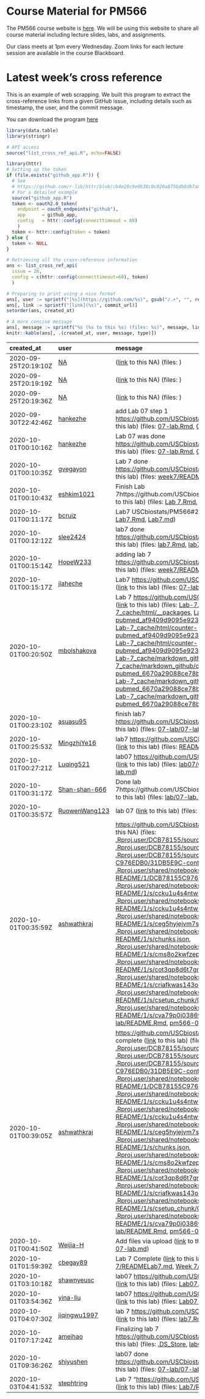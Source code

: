 
# Course Material for PM566

The PM566 course website is
[here](https://elastic-khorana-70231e.netlify.app/). We will be using
this website to share all course material including lecture slides,
labs, and assignments.

Our class meets at 1pm every Wednesday. Zoom links for each lecture
session are available in the course Blackboard.

# Latest week’s cross reference

This is an example of web scrapping. We built this program to extract
the cross-reference links from a given GitHub issue, including details
such as timestamp, the user, and the commit message.

You can download the program [here](list_cross_ref.R)

``` r
library(data.table)
library(stringr)

# API access
source("list_cross_ref_api.R", echo=FALSE)
```

``` r
library(httr)
# Setting up the token
if (file.exists("github_app.R")) {
  # See
  # https://github.com/r-lib/httr/blob/cb4e20c9e0b38c0c020a8756db8db7a882288eaf/demo/oauth2-github.r
  # For a detailed example
  source("github_app.R")
  token <- oauth2.0_token(
    endpoint = oauth_endpoints("github"),
    app      = github_app,
    config   = httr::config(connecttimeout = 60)
    )
  token <- httr::config(token = token)
} else {
  token <- NULL
}

# Retrieving all the cross-reference information
ans <- list_cross_ref_api(
  issue = 26,
  config = c(httr::config(connecttimeout=60), token)
  )
```

``` r
# Preparing to print using a nice format
ans[, user := sprintf("[%s](https://github.com/%s)", gsub("/.+", "", repo), repo)]
ans[, link := sprintf("[link](%s)", commit_url)]
setorder(ans, created_at)

# A more concise message
ans[, message := sprintf("%s (%s to this %s) (files: %s)", message, link, type, files)]
knitr::kable(ans[, .(created_at, user, message, type)])
```

| created\_at          | user                                                         | message                                                                                                                                                                                                                                                                                                                                                                                                                                                                                                                                                                                                                                                                                                                                                                                                                                                                                                                                                                                                                                                                                                                                                                                                                                                                                                                                                                                                                                                                                                                                                                                                                                                                                                                                                                                                                                                                                                                                                                                                                                                                                                                                                                                                                                                                                                                                                                                                                                                                                                                                                                                                                                                                                                                                                                                                                                                                                                                                                                                                                                                                                                                                                                                                                                                                                                                                                                                                                                                                                                                                                        | type |
| :------------------- | :----------------------------------------------------------- | :------------------------------------------------------------------------------------------------------------------------------------------------------------------------------------------------------------------------------------------------------------------------------------------------------------------------------------------------------------------------------------------------------------------------------------------------------------------------------------------------------------------------------------------------------------------------------------------------------------------------------------------------------------------------------------------------------------------------------------------------------------------------------------------------------------------------------------------------------------------------------------------------------------------------------------------------------------------------------------------------------------------------------------------------------------------------------------------------------------------------------------------------------------------------------------------------------------------------------------------------------------------------------------------------------------------------------------------------------------------------------------------------------------------------------------------------------------------------------------------------------------------------------------------------------------------------------------------------------------------------------------------------------------------------------------------------------------------------------------------------------------------------------------------------------------------------------------------------------------------------------------------------------------------------------------------------------------------------------------------------------------------------------------------------------------------------------------------------------------------------------------------------------------------------------------------------------------------------------------------------------------------------------------------------------------------------------------------------------------------------------------------------------------------------------------------------------------------------------------------------------------------------------------------------------------------------------------------------------------------------------------------------------------------------------------------------------------------------------------------------------------------------------------------------------------------------------------------------------------------------------------------------------------------------------------------------------------------------------------------------------------------------------------------------------------------------------------------------------------------------------------------------------------------------------------------------------------------------------------------------------------------------------------------------------------------------------------------------------------------------------------------------------------------------------------------------------------------------------------------------------------------------------------------------------------- | :--- |
| 2020-09-25T20:19:10Z | [NA](https://github.com/NA)                                  | ([link](NA) to this NA) (files: )                                                                                                                                                                                                                                                                                                                                                                                                                                                                                                                                                                                                                                                                                                                                                                                                                                                                                                                                                                                                                                                                                                                                                                                                                                                                                                                                                                                                                                                                                                                                                                                                                                                                                                                                                                                                                                                                                                                                                                                                                                                                                                                                                                                                                                                                                                                                                                                                                                                                                                                                                                                                                                                                                                                                                                                                                                                                                                                                                                                                                                                                                                                                                                                                                                                                                                                                                                                                                                                                                                                              | NA   |
| 2020-09-25T20:19:19Z | [NA](https://github.com/NA)                                  | ([link](NA) to this NA) (files: )                                                                                                                                                                                                                                                                                                                                                                                                                                                                                                                                                                                                                                                                                                                                                                                                                                                                                                                                                                                                                                                                                                                                                                                                                                                                                                                                                                                                                                                                                                                                                                                                                                                                                                                                                                                                                                                                                                                                                                                                                                                                                                                                                                                                                                                                                                                                                                                                                                                                                                                                                                                                                                                                                                                                                                                                                                                                                                                                                                                                                                                                                                                                                                                                                                                                                                                                                                                                                                                                                                                              | NA   |
| 2020-09-25T20:19:36Z | [NA](https://github.com/NA)                                  | ([link](NA) to this NA) (files: )                                                                                                                                                                                                                                                                                                                                                                                                                                                                                                                                                                                                                                                                                                                                                                                                                                                                                                                                                                                                                                                                                                                                                                                                                                                                                                                                                                                                                                                                                                                                                                                                                                                                                                                                                                                                                                                                                                                                                                                                                                                                                                                                                                                                                                                                                                                                                                                                                                                                                                                                                                                                                                                                                                                                                                                                                                                                                                                                                                                                                                                                                                                                                                                                                                                                                                                                                                                                                                                                                                                              | NA   |
| 2020-09-30T22:42:46Z | [hankezhe](https://github.com/hankezhe/PM566-LAB-ASSIGNMENT) | add Lab 07 step 1 <https://github.com/USCbiostats/PM566/issues/26> ([link](https://github.com/hankezhe/PM566-LAB-ASSIGNMENT/commit/bbf6f9f01c2b26f78e6622fca6be03e7c4855cc1) to this lab) (files: [07-lab.Rmd](https://github.com/hankezhe/PM566-LAB-ASSIGNMENT/blob/bbf6f9f01c2b26f78e6622fca6be03e7c4855cc1/07-lab.Rmd), [07-lab.md](https://github.com/hankezhe/PM566-LAB-ASSIGNMENT/blob/bbf6f9f01c2b26f78e6622fca6be03e7c4855cc1/07-lab.md))                                                                                                                                                                                                                                                                                                                                                                                                                                                                                                                                                                                                                                                                                                                                                                                                                                                                                                                                                                                                                                                                                                                                                                                                                                                                                                                                                                                                                                                                                                                                                                                                                                                                                                                                                                                                                                                                                                                                                                                                                                                                                                                                                                                                                                                                                                                                                                                                                                                                                                                                                                                                                                                                                                                                                                                                                                                                                                                                                                                                                                                                                                              | lab  |
| 2020-10-01T00:10:16Z | [hankezhe](https://github.com/hankezhe/PM566-LAB-ASSIGNMENT) | Lab 07 was done <https://github.com/USCbiostats/PM566/issues/26> ([link](https://github.com/hankezhe/PM566-LAB-ASSIGNMENT/commit/7ba69f5b7a855f931c6d5e7fd12f6b0530d1f4d9) to this lab) (files: [07-lab.Rmd](https://github.com/hankezhe/PM566-LAB-ASSIGNMENT/blob/7ba69f5b7a855f931c6d5e7fd12f6b0530d1f4d9/07-lab.Rmd), [07-lab.md](https://github.com/hankezhe/PM566-LAB-ASSIGNMENT/blob/7ba69f5b7a855f931c6d5e7fd12f6b0530d1f4d9/07-lab.md))                                                                                                                                                                                                                                                                                                                                                                                                                                                                                                                                                                                                                                                                                                                                                                                                                                                                                                                                                                                                                                                                                                                                                                                                                                                                                                                                                                                                                                                                                                                                                                                                                                                                                                                                                                                                                                                                                                                                                                                                                                                                                                                                                                                                                                                                                                                                                                                                                                                                                                                                                                                                                                                                                                                                                                                                                                                                                                                                                                                                                                                                                                                | lab  |
| 2020-10-01T00:10:35Z | [gvegayon](https://github.com/gvegayon/PM566-labs)           | Lab 7 done <https://github.com/USCbiostats/PM566/issues/26> ([link](https://github.com/gvegayon/PM566-labs/commit/a431fc9945ee54fb4de85cc5a0ed224abb4780d7) to this lab) (files: [week7/README.Rmd](https://github.com/gvegayon/PM566-labs/blob/a431fc9945ee54fb4de85cc5a0ed224abb4780d7/week7/README.Rmd), [week7/README.md](https://github.com/gvegayon/PM566-labs/blob/a431fc9945ee54fb4de85cc5a0ed224abb4780d7/week7/README.md))                                                                                                                                                                                                                                                                                                                                                                                                                                                                                                                                                                                                                                                                                                                                                                                                                                                                                                                                                                                                                                                                                                                                                                                                                                                                                                                                                                                                                                                                                                                                                                                                                                                                                                                                                                                                                                                                                                                                                                                                                                                                                                                                                                                                                                                                                                                                                                                                                                                                                                                                                                                                                                                                                                                                                                                                                                                                                                                                                                                                                                                                                                                           | lab  |
| 2020-10-01T00:10:43Z | [eshkim1021](https://github.com/eshkim1021/PM-566-Lab-7)     | Finish Lab 7https://github.com/USCbiostats/PM566/issues/26 ([link](https://github.com/eshkim1021/PM-566-Lab-7/commit/fbc1cd3b68dfa1250ea8fd9e84ef38cb3a63602c) to this lab) (files: [Lab 7.Rmd](https://github.com/eshkim1021/PM-566-Lab-7/blob/fbc1cd3b68dfa1250ea8fd9e84ef38cb3a63602c/Lab%207.Rmd), [Lab-7.md](https://github.com/eshkim1021/PM-566-Lab-7/blob/fbc1cd3b68dfa1250ea8fd9e84ef38cb3a63602c/Lab-7.md))                                                                                                                                                                                                                                                                                                                                                                                                                                                                                                                                                                                                                                                                                                                                                                                                                                                                                                                                                                                                                                                                                                                                                                                                                                                                                                                                                                                                                                                                                                                                                                                                                                                                                                                                                                                                                                                                                                                                                                                                                                                                                                                                                                                                                                                                                                                                                                                                                                                                                                                                                                                                                                                                                                                                                                                                                                                                                                                                                                                                                                                                                                                                          | lab  |
| 2020-10-01T00:11:17Z | [bcruiz](https://github.com/bcruiz/PM566-Lab7)               | Lab7 USCbiostats/PM566\#26 ([link](https://github.com/bcruiz/PM566-Lab7/commit/d54b0b852d588058dc8f8211ca8821dbd2a9d2d6) to this lab) (files: [Lab7.Rmd](https://github.com/bcruiz/PM566-Lab7/blob/d54b0b852d588058dc8f8211ca8821dbd2a9d2d6/Lab7.Rmd), [Lab7.md](https://github.com/bcruiz/PM566-Lab7/blob/d54b0b852d588058dc8f8211ca8821dbd2a9d2d6/Lab7.md))                                                                                                                                                                                                                                                                                                                                                                                                                                                                                                                                                                                                                                                                                                                                                                                                                                                                                                                                                                                                                                                                                                                                                                                                                                                                                                                                                                                                                                                                                                                                                                                                                                                                                                                                                                                                                                                                                                                                                                                                                                                                                                                                                                                                                                                                                                                                                                                                                                                                                                                                                                                                                                                                                                                                                                                                                                                                                                                                                                                                                                                                                                                                                                                                  | lab  |
| 2020-10-01T00:12:12Z | [slee2424](https://github.com/slee2424/pm566_labs)           | lab7 done <https://github.com/USCbiostats/PM566/issues/26> ([link](https://github.com/slee2424/pm566_labs/commit/f9e4a5571ed5331074d89008e91a85a32ce352ab) to this lab) (files: [lab7.Rmd](https://github.com/slee2424/pm566_labs/blob/f9e4a5571ed5331074d89008e91a85a32ce352ab/lab7.Rmd), [lab7.md](https://github.com/slee2424/pm566_labs/blob/f9e4a5571ed5331074d89008e91a85a32ce352ab/lab7.md))                                                                                                                                                                                                                                                                                                                                                                                                                                                                                                                                                                                                                                                                                                                                                                                                                                                                                                                                                                                                                                                                                                                                                                                                                                                                                                                                                                                                                                                                                                                                                                                                                                                                                                                                                                                                                                                                                                                                                                                                                                                                                                                                                                                                                                                                                                                                                                                                                                                                                                                                                                                                                                                                                                                                                                                                                                                                                                                                                                                                                                                                                                                                                            | lab  |
| 2020-10-01T00:15:14Z | [HopeW233](https://github.com/HopeW233/PM566-labs)           | adding lab 7 <https://github.com/USCbiostats/PM566/issues/26> ([link](https://github.com/HopeW233/PM566-labs/commit/eb35c120c9f48fbf20293fd662d4bda16200a376) to this lab) (files: [week7/README.Rmd](https://github.com/HopeW233/PM566-labs/blob/eb35c120c9f48fbf20293fd662d4bda16200a376/week7/README.Rmd), [week7/README.md](https://github.com/HopeW233/PM566-labs/blob/eb35c120c9f48fbf20293fd662d4bda16200a376/week7/README.md))                                                                                                                                                                                                                                                                                                                                                                                                                                                                                                                                                                                                                                                                                                                                                                                                                                                                                                                                                                                                                                                                                                                                                                                                                                                                                                                                                                                                                                                                                                                                                                                                                                                                                                                                                                                                                                                                                                                                                                                                                                                                                                                                                                                                                                                                                                                                                                                                                                                                                                                                                                                                                                                                                                                                                                                                                                                                                                                                                                                                                                                                                                                         | lab  |
| 2020-10-01T00:15:17Z | [jiaheche](https://github.com/jiaheche/pm566-projects)       | Lab7 <https://github.com/USCbiostats/PM566/issues/26> ([link](https://github.com/jiaheche/pm566-projects/commit/fcf8a312cedaebc68fe69ce6a09271ff5cccb98e) to this lab) (files: [07-lab.Rmd](https://github.com/jiaheche/pm566-projects/blob/fcf8a312cedaebc68fe69ce6a09271ff5cccb98e/07-lab.Rmd), [07-lab.md](https://github.com/jiaheche/pm566-projects/blob/fcf8a312cedaebc68fe69ce6a09271ff5cccb98e/07-lab.md))                                                                                                                                                                                                                                                                                                                                                                                                                                                                                                                                                                                                                                                                                                                                                                                                                                                                                                                                                                                                                                                                                                                                                                                                                                                                                                                                                                                                                                                                                                                                                                                                                                                                                                                                                                                                                                                                                                                                                                                                                                                                                                                                                                                                                                                                                                                                                                                                                                                                                                                                                                                                                                                                                                                                                                                                                                                                                                                                                                                                                                                                                                                                             | lab  |
| 2020-10-01T00:20:50Z | [mbolshakova](https://github.com/mbolshakova/PM566-labs)     | Lab 7 <https://github.com/USCbiostats/PM566/issues/26> ([link](https://github.com/mbolshakova/PM566-labs/commit/8cda0834de6f0b7e43837fdeaa7f88afdf2b1659) to this lab) (files: [Lab-7.md](https://github.com/mbolshakova/PM566-labs/blob/8cda0834de6f0b7e43837fdeaa7f88afdf2b1659/Lab-7.md), [Lab-7\_cache/html/\_\_packages](https://github.com/mbolshakova/PM566-labs/blob/8cda0834de6f0b7e43837fdeaa7f88afdf2b1659/Lab-7_cache/html/__packages), [Lab-7\_cache/html/counter-pubmed\_af9409d9095e9232821cb2dc029d80d0.RData](https://github.com/mbolshakova/PM566-labs/blob/8cda0834de6f0b7e43837fdeaa7f88afdf2b1659/Lab-7_cache/html/counter-pubmed_af9409d9095e9232821cb2dc029d80d0.RData), [Lab-7\_cache/html/counter-pubmed\_af9409d9095e9232821cb2dc029d80d0.rdb](https://github.com/mbolshakova/PM566-labs/blob/8cda0834de6f0b7e43837fdeaa7f88afdf2b1659/Lab-7_cache/html/counter-pubmed_af9409d9095e9232821cb2dc029d80d0.rdb), [Lab-7\_cache/html/counter-pubmed\_af9409d9095e9232821cb2dc029d80d0.rdx](https://github.com/mbolshakova/PM566-labs/blob/8cda0834de6f0b7e43837fdeaa7f88afdf2b1659/Lab-7_cache/html/counter-pubmed_af9409d9095e9232821cb2dc029d80d0.rdx), [Lab-7\_cache/markdown\_github/\_\_packages](https://github.com/mbolshakova/PM566-labs/blob/8cda0834de6f0b7e43837fdeaa7f88afdf2b1659/Lab-7_cache/markdown_github/__packages), [Lab-7\_cache/markdown\_github/counter-pubmed\_6670a29088ce78b20f5cab969c0ac0b5.RData](https://github.com/mbolshakova/PM566-labs/blob/8cda0834de6f0b7e43837fdeaa7f88afdf2b1659/Lab-7_cache/markdown_github/counter-pubmed_6670a29088ce78b20f5cab969c0ac0b5.RData), [Lab-7\_cache/markdown\_github/counter-pubmed\_6670a29088ce78b20f5cab969c0ac0b5.rdb](https://github.com/mbolshakova/PM566-labs/blob/8cda0834de6f0b7e43837fdeaa7f88afdf2b1659/Lab-7_cache/markdown_github/counter-pubmed_6670a29088ce78b20f5cab969c0ac0b5.rdb), [Lab-7\_cache/markdown\_github/counter-pubmed\_6670a29088ce78b20f5cab969c0ac0b5.rdx](https://github.com/mbolshakova/PM566-labs/blob/8cda0834de6f0b7e43837fdeaa7f88afdf2b1659/Lab-7_cache/markdown_github/counter-pubmed_6670a29088ce78b20f5cab969c0ac0b5.rdx))                                                                                                                                                                                                                                                                                                                                                                                                                                                                                                                                                                                                                                                                                                                                                                                                                                                                                                                                                                                                                                                                                                                                                                                                                                                                                                                                                                                                 | lab  |
| 2020-10-01T00:23:10Z | [asuasu95](https://github.com/asuasu95/pm566-labs)           | finish lab7 <https://github.com/USCbiostats/PM566/issues/26> ([link](https://github.com/asuasu95/pm566-labs/commit/e2a9f322b1d0574f30f019fcbd424292ef0bc9dc) to this lab) (files: [07-lab/07-lab.Rmd](https://github.com/asuasu95/pm566-labs/blob/e2a9f322b1d0574f30f019fcbd424292ef0bc9dc/07-lab/07-lab.Rmd), [07-lab/07-lab.md](https://github.com/asuasu95/pm566-labs/blob/e2a9f322b1d0574f30f019fcbd424292ef0bc9dc/07-lab/07-lab.md))                                                                                                                                                                                                                                                                                                                                                                                                                                                                                                                                                                                                                                                                                                                                                                                                                                                                                                                                                                                                                                                                                                                                                                                                                                                                                                                                                                                                                                                                                                                                                                                                                                                                                                                                                                                                                                                                                                                                                                                                                                                                                                                                                                                                                                                                                                                                                                                                                                                                                                                                                                                                                                                                                                                                                                                                                                                                                                                                                                                                                                                                                                                      | lab  |
| 2020-10-01T00:25:53Z | [MingzhiYe16](https://github.com/MingzhiYe16/week7lab)       | lab7 <https://github.com/USCbiostats/PM566/issues/26> ([link](https://github.com/MingzhiYe16/week7lab/commit/99ec55b0522aa0c409d38c6bb2222f081d0e4203) to this lab) (files: [README.Rmd](https://github.com/MingzhiYe16/week7lab/blob/99ec55b0522aa0c409d38c6bb2222f081d0e4203/README.Rmd), [README.md](https://github.com/MingzhiYe16/week7lab/blob/99ec55b0522aa0c409d38c6bb2222f081d0e4203/README.md))                                                                                                                                                                                                                                                                                                                                                                                                                                                                                                                                                                                                                                                                                                                                                                                                                                                                                                                                                                                                                                                                                                                                                                                                                                                                                                                                                                                                                                                                                                                                                                                                                                                                                                                                                                                                                                                                                                                                                                                                                                                                                                                                                                                                                                                                                                                                                                                                                                                                                                                                                                                                                                                                                                                                                                                                                                                                                                                                                                                                                                                                                                                                                      | lab  |
| 2020-10-01T00:27:21Z | [Luqing521](https://github.com/Luqing521/PM566_Assignment)   | lab07 <https://github.com/USCbiostats/PM566/issues/26> ([link](https://github.com/Luqing521/PM566_Assignment/commit/228fc6c67a990225931a2e27121ced6b2333efba) to this lab) (files: [lab07/07-lab.Rmd](https://github.com/Luqing521/PM566_Assignment/blob/228fc6c67a990225931a2e27121ced6b2333efba/lab07/07-lab.Rmd), [lab07/07-lab.md](https://github.com/Luqing521/PM566_Assignment/blob/228fc6c67a990225931a2e27121ced6b2333efba/lab07/07-lab.md))                                                                                                                                                                                                                                                                                                                                                                                                                                                                                                                                                                                                                                                                                                                                                                                                                                                                                                                                                                                                                                                                                                                                                                                                                                                                                                                                                                                                                                                                                                                                                                                                                                                                                                                                                                                                                                                                                                                                                                                                                                                                                                                                                                                                                                                                                                                                                                                                                                                                                                                                                                                                                                                                                                                                                                                                                                                                                                                                                                                                                                                                                                           | lab  |
| 2020-10-01T00:31:17Z | [Shan-shan-666](https://github.com/Shan-shan-666/PM566)      | Done lab 7https://github.com/USCbiostats/PM566/issues/26 ([link](https://github.com/Shan-shan-666/PM566/commit/c3dc86f9076b345d49b39586a6179ba3fb191bbe) to this lab) (files: [lab/07-lab.Rmd](https://github.com/Shan-shan-666/PM566/blob/c3dc86f9076b345d49b39586a6179ba3fb191bbe/lab/07-lab.Rmd))                                                                                                                                                                                                                                                                                                                                                                                                                                                                                                                                                                                                                                                                                                                                                                                                                                                                                                                                                                                                                                                                                                                                                                                                                                                                                                                                                                                                                                                                                                                                                                                                                                                                                                                                                                                                                                                                                                                                                                                                                                                                                                                                                                                                                                                                                                                                                                                                                                                                                                                                                                                                                                                                                                                                                                                                                                                                                                                                                                                                                                                                                                                                                                                                                                                           | lab  |
| 2020-10-01T00:35:57Z | [RuowenWang123](https://github.com/RuowenWang123/PM566-labs) | lab 07 ([link](https://github.com/RuowenWang123/PM566-labs/commit/aeda8553f26d7a00aa5f32f3a64e4606e15d2b65) to this lab) (files: [lab07.Rmd](https://github.com/RuowenWang123/PM566-labs/blob/aeda8553f26d7a00aa5f32f3a64e4606e15d2b65/lab07.Rmd), [lab07.md](https://github.com/RuowenWang123/PM566-labs/blob/aeda8553f26d7a00aa5f32f3a64e4606e15d2b65/lab07.md))                                                                                                                                                                                                                                                                                                                                                                                                                                                                                                                                                                                                                                                                                                                                                                                                                                                                                                                                                                                                                                                                                                                                                                                                                                                                                                                                                                                                                                                                                                                                                                                                                                                                                                                                                                                                                                                                                                                                                                                                                                                                                                                                                                                                                                                                                                                                                                                                                                                                                                                                                                                                                                                                                                                                                                                                                                                                                                                                                                                                                                                                                                                                                                                             | lab  |
| 2020-10-01T00:35:59Z | [ashwathkraj](https://github.com/ashwathkraj/PM566-labs)     | <https://github.com/USCbiostats/PM566/issues/26> ([link](https://github.com/ashwathkraj/PM566-labs/commit/c68c88b2463d3aa56106523ec1afcd207d3265cc) to this NA) (files: [.Rproj.user/DCB78155/sources/prop/80414198](https://github.com/ashwathkraj/PM566-labs/blob/c68c88b2463d3aa56106523ec1afcd207d3265cc/.Rproj.user/DCB78155/sources/prop/80414198), [.Rproj.user/DCB78155/sources/s-C976EDB0/31DB5E9C](https://github.com/ashwathkraj/PM566-labs/blob/c68c88b2463d3aa56106523ec1afcd207d3265cc/.Rproj.user/DCB78155/sources/s-C976EDB0/31DB5E9C), [.Rproj.user/DCB78155/sources/s-C976EDB0/31DB5E9C-contents](https://github.com/ashwathkraj/PM566-labs/blob/c68c88b2463d3aa56106523ec1afcd207d3265cc/.Rproj.user/DCB78155/sources/s-C976EDB0/31DB5E9C-contents), [.Rproj.user/shared/notebooks/833EAC6E-README/1/DCB78155C976EDB0/chunks.json](https://github.com/ashwathkraj/PM566-labs/blob/c68c88b2463d3aa56106523ec1afcd207d3265cc/.Rproj.user/shared/notebooks/833EAC6E-README/1/DCB78155C976EDB0/chunks.json), [.Rproj.user/shared/notebooks/833EAC6E-README/1/s/ccku1u4s4ntwu/000002.csv](https://github.com/ashwathkraj/PM566-labs/blob/06f1a33807a522c8adeb123bb93a913cf84573cd/.Rproj.user/shared/notebooks/833EAC6E-README/1/s/ccku1u4s4ntwu/000002.csv), [.Rproj.user/shared/notebooks/833EAC6E-README/1/s/ccku1u4s4ntwu/000003.error](https://github.com/ashwathkraj/PM566-labs/blob/06f1a33807a522c8adeb123bb93a913cf84573cd/.Rproj.user/shared/notebooks/833EAC6E-README/1/s/ccku1u4s4ntwu/000003.error), [.Rproj.user/shared/notebooks/833EAC6E-README/1/s/ceg5hyjejvm7s/00000c.csv](https://github.com/ashwathkraj/PM566-labs/blob/06f1a33807a522c8adeb123bb93a913cf84573cd/.Rproj.user/shared/notebooks/833EAC6E-README/1/s/ceg5hyjejvm7s/00000c.csv), [.Rproj.user/shared/notebooks/833EAC6E-README/1/s/chunks.json](https://github.com/ashwathkraj/PM566-labs/blob/c68c88b2463d3aa56106523ec1afcd207d3265cc/.Rproj.user/shared/notebooks/833EAC6E-README/1/s/chunks.json), [.Rproj.user/shared/notebooks/833EAC6E-README/1/s/cms8o2kwfzep2/000002.csv](https://github.com/ashwathkraj/PM566-labs/blob/06f1a33807a522c8adeb123bb93a913cf84573cd/.Rproj.user/shared/notebooks/833EAC6E-README/1/s/cms8o2kwfzep2/000002.csv), [.Rproj.user/shared/notebooks/833EAC6E-README/1/s/cot3qp8d6t7gn/000002.csv](https://github.com/ashwathkraj/PM566-labs/blob/06f1a33807a522c8adeb123bb93a913cf84573cd/.Rproj.user/shared/notebooks/833EAC6E-README/1/s/cot3qp8d6t7gn/000002.csv), [.Rproj.user/shared/notebooks/833EAC6E-README/1/s/criafkwas143o/000006.csv](https://github.com/ashwathkraj/PM566-labs/blob/06f1a33807a522c8adeb123bb93a913cf84573cd/.Rproj.user/shared/notebooks/833EAC6E-README/1/s/criafkwas143o/000006.csv), [.Rproj.user/shared/notebooks/833EAC6E-README/1/s/csetup\_chunk/000002.csv](https://github.com/ashwathkraj/PM566-labs/blob/06f1a33807a522c8adeb123bb93a913cf84573cd/.Rproj.user/shared/notebooks/833EAC6E-README/1/s/csetup_chunk/000002.csv), [.Rproj.user/shared/notebooks/833EAC6E-README/1/s/cva79p0j0386v/000002.csv](https://github.com/ashwathkraj/PM566-labs/blob/06f1a33807a522c8adeb123bb93a913cf84573cd/.Rproj.user/shared/notebooks/833EAC6E-README/1/s/cva79p0j0386v/000002.csv), [pm566-07-lab/README.Rmd](https://github.com/ashwathkraj/PM566-labs/blob/c68c88b2463d3aa56106523ec1afcd207d3265cc/pm566-07-lab/README.Rmd), [pm566-07-lab/README.html](https://github.com/ashwathkraj/PM566-labs/blob/c68c88b2463d3aa56106523ec1afcd207d3265cc/pm566-07-lab/README.html))                 | NA   |
| 2020-10-01T00:39:05Z | [ashwathkraj](https://github.com/ashwathkraj/PM566-labs)     | <https://github.com/USCbiostats/PM566/issues/26> lab 7 complete ([link](https://github.com/ashwathkraj/PM566-labs/commit/ef13bae0f49589a079f13bdd3633331aa8fdf74c) to this lab) (files: [.Rproj.user/DCB78155/sources/prop/80414198](https://github.com/ashwathkraj/PM566-labs/blob/ef13bae0f49589a079f13bdd3633331aa8fdf74c/.Rproj.user/DCB78155/sources/prop/80414198), [.Rproj.user/DCB78155/sources/s-C976EDB0/31DB5E9C](https://github.com/ashwathkraj/PM566-labs/blob/ef13bae0f49589a079f13bdd3633331aa8fdf74c/.Rproj.user/DCB78155/sources/s-C976EDB0/31DB5E9C), [.Rproj.user/DCB78155/sources/s-C976EDB0/31DB5E9C-contents](https://github.com/ashwathkraj/PM566-labs/blob/ef13bae0f49589a079f13bdd3633331aa8fdf74c/.Rproj.user/DCB78155/sources/s-C976EDB0/31DB5E9C-contents), [.Rproj.user/shared/notebooks/833EAC6E-README/1/DCB78155C976EDB0/chunks.json](https://github.com/ashwathkraj/PM566-labs/blob/ef13bae0f49589a079f13bdd3633331aa8fdf74c/.Rproj.user/shared/notebooks/833EAC6E-README/1/DCB78155C976EDB0/chunks.json), [.Rproj.user/shared/notebooks/833EAC6E-README/1/s/ccku1u4s4ntwu/000002.csv](https://github.com/ashwathkraj/PM566-labs/blob/06f1a33807a522c8adeb123bb93a913cf84573cd/.Rproj.user/shared/notebooks/833EAC6E-README/1/s/ccku1u4s4ntwu/000002.csv), [.Rproj.user/shared/notebooks/833EAC6E-README/1/s/ccku1u4s4ntwu/000003.error](https://github.com/ashwathkraj/PM566-labs/blob/06f1a33807a522c8adeb123bb93a913cf84573cd/.Rproj.user/shared/notebooks/833EAC6E-README/1/s/ccku1u4s4ntwu/000003.error), [.Rproj.user/shared/notebooks/833EAC6E-README/1/s/ceg5hyjejvm7s/00000c.csv](https://github.com/ashwathkraj/PM566-labs/blob/06f1a33807a522c8adeb123bb93a913cf84573cd/.Rproj.user/shared/notebooks/833EAC6E-README/1/s/ceg5hyjejvm7s/00000c.csv), [.Rproj.user/shared/notebooks/833EAC6E-README/1/s/chunks.json](https://github.com/ashwathkraj/PM566-labs/blob/ef13bae0f49589a079f13bdd3633331aa8fdf74c/.Rproj.user/shared/notebooks/833EAC6E-README/1/s/chunks.json), [.Rproj.user/shared/notebooks/833EAC6E-README/1/s/cms8o2kwfzep2/000002.csv](https://github.com/ashwathkraj/PM566-labs/blob/06f1a33807a522c8adeb123bb93a913cf84573cd/.Rproj.user/shared/notebooks/833EAC6E-README/1/s/cms8o2kwfzep2/000002.csv), [.Rproj.user/shared/notebooks/833EAC6E-README/1/s/cot3qp8d6t7gn/000002.csv](https://github.com/ashwathkraj/PM566-labs/blob/06f1a33807a522c8adeb123bb93a913cf84573cd/.Rproj.user/shared/notebooks/833EAC6E-README/1/s/cot3qp8d6t7gn/000002.csv), [.Rproj.user/shared/notebooks/833EAC6E-README/1/s/criafkwas143o/000006.csv](https://github.com/ashwathkraj/PM566-labs/blob/06f1a33807a522c8adeb123bb93a913cf84573cd/.Rproj.user/shared/notebooks/833EAC6E-README/1/s/criafkwas143o/000006.csv), [.Rproj.user/shared/notebooks/833EAC6E-README/1/s/csetup\_chunk/000002.csv](https://github.com/ashwathkraj/PM566-labs/blob/06f1a33807a522c8adeb123bb93a913cf84573cd/.Rproj.user/shared/notebooks/833EAC6E-README/1/s/csetup_chunk/000002.csv), [.Rproj.user/shared/notebooks/833EAC6E-README/1/s/cva79p0j0386v/000002.csv](https://github.com/ashwathkraj/PM566-labs/blob/06f1a33807a522c8adeb123bb93a913cf84573cd/.Rproj.user/shared/notebooks/833EAC6E-README/1/s/cva79p0j0386v/000002.csv), [pm566-07-lab/README.Rmd](https://github.com/ashwathkraj/PM566-labs/blob/ef13bae0f49589a079f13bdd3633331aa8fdf74c/pm566-07-lab/README.Rmd), [pm566-07-lab/README.html](https://github.com/ashwathkraj/PM566-labs/blob/ef13bae0f49589a079f13bdd3633331aa8fdf74c/pm566-07-lab/README.html)) | lab  |
| 2020-10-01T00:41:50Z | [Weijia-H](https://github.com/Weijia-H/PM566-labs)           | Add files via upload ([link](https://github.com/Weijia-H/PM566-labs/commit/16138ac98491fa6fea172401f2ebb205e632cbf7) to this NA) (files: [07-lab.Rmd](https://github.com/Weijia-H/PM566-labs/blob/16138ac98491fa6fea172401f2ebb205e632cbf7/07-lab.Rmd), [07-lab.md](https://github.com/Weijia-H/PM566-labs/blob/16138ac98491fa6fea172401f2ebb205e632cbf7/07-lab.md))                                                                                                                                                                                                                                                                                                                                                                                                                                                                                                                                                                                                                                                                                                                                                                                                                                                                                                                                                                                                                                                                                                                                                                                                                                                                                                                                                                                                                                                                                                                                                                                                                                                                                                                                                                                                                                                                                                                                                                                                                                                                                                                                                                                                                                                                                                                                                                                                                                                                                                                                                                                                                                                                                                                                                                                                                                                                                                                                                                                                                                                                                                                                                                                           | NA   |
| 2020-10-01T01:59:39Z | [cbegay89](https://github.com/cbegay89/PM566-labs)           | Lab 7 Complete ([link](https://github.com/cbegay89/PM566-labs/commit/97f68bd462354a741195bc49a072f5dce2056aa2) to this lab) (files: [Week 7/READMELab7.md](https://github.com/cbegay89/PM566-labs/blob/97f68bd462354a741195bc49a072f5dce2056aa2/Week%207/READMELab7.md), [Week 7/READMELab7.rmd](https://github.com/cbegay89/PM566-labs/blob/97f68bd462354a741195bc49a072f5dce2056aa2/Week%207/READMELab7.rmd))                                                                                                                                                                                                                                                                                                                                                                                                                                                                                                                                                                                                                                                                                                                                                                                                                                                                                                                                                                                                                                                                                                                                                                                                                                                                                                                                                                                                                                                                                                                                                                                                                                                                                                                                                                                                                                                                                                                                                                                                                                                                                                                                                                                                                                                                                                                                                                                                                                                                                                                                                                                                                                                                                                                                                                                                                                                                                                                                                                                                                                                                                                                                                | lab  |
| 2020-10-01T03:10:18Z | [shawnyeusc](https://github.com/shawnyeusc/PM566-labs)       | lab07 <https://github.com/USCbiostats/PM566/issues/26> ([link](https://github.com/shawnyeusc/PM566-labs/commit/f6fe2f4e5eeb8d499e0baacc14fc26e150187713) to this lab) (files: [Lab07.Rmd](https://github.com/shawnyeusc/PM566-labs/blob/f6fe2f4e5eeb8d499e0baacc14fc26e150187713/Lab07.Rmd))                                                                                                                                                                                                                                                                                                                                                                                                                                                                                                                                                                                                                                                                                                                                                                                                                                                                                                                                                                                                                                                                                                                                                                                                                                                                                                                                                                                                                                                                                                                                                                                                                                                                                                                                                                                                                                                                                                                                                                                                                                                                                                                                                                                                                                                                                                                                                                                                                                                                                                                                                                                                                                                                                                                                                                                                                                                                                                                                                                                                                                                                                                                                                                                                                                                                   | lab  |
| 2020-10-01T03:54:36Z | [yina-liu](https://github.com/yina-liu/PM566-Labs)           | lab07 <https://github.com/USCbiostats/PM566/issues/26> ([link](https://github.com/yina-liu/PM566-Labs/commit/5df0d8221ad4630176a4860b29abb5760f681dd8) to this lab) (files: [Lab07-Yina.Rmd](https://github.com/yina-liu/PM566-Labs/blob/5df0d8221ad4630176a4860b29abb5760f681dd8/Lab07-Yina.Rmd), [Lab07-Yina.md](https://github.com/yina-liu/PM566-Labs/blob/5df0d8221ad4630176a4860b29abb5760f681dd8/Lab07-Yina.md))                                                                                                                                                                                                                                                                                                                                                                                                                                                                                                                                                                                                                                                                                                                                                                                                                                                                                                                                                                                                                                                                                                                                                                                                                                                                                                                                                                                                                                                                                                                                                                                                                                                                                                                                                                                                                                                                                                                                                                                                                                                                                                                                                                                                                                                                                                                                                                                                                                                                                                                                                                                                                                                                                                                                                                                                                                                                                                                                                                                                                                                                                                                                        | lab  |
| 2020-10-01T04:07:30Z | [jiqingwu1997](https://github.com/jiqingwu1997/PM566L)       | lab 7 <https://github.com/USCbiostats/PM566/issues/26> ([link](https://github.com/jiqingwu1997/PM566L/commit/10f402b8dcd7172042feb4ebe4a35505a4850dbc) to this lab) (files: [lab7.Rmd](https://github.com/jiqingwu1997/PM566L/blob/10f402b8dcd7172042feb4ebe4a35505a4850dbc/lab7.Rmd), [lab7.html](https://github.com/jiqingwu1997/PM566L/blob/10f402b8dcd7172042feb4ebe4a35505a4850dbc/lab7.html))                                                                                                                                                                                                                                                                                                                                                                                                                                                                                                                                                                                                                                                                                                                                                                                                                                                                                                                                                                                                                                                                                                                                                                                                                                                                                                                                                                                                                                                                                                                                                                                                                                                                                                                                                                                                                                                                                                                                                                                                                                                                                                                                                                                                                                                                                                                                                                                                                                                                                                                                                                                                                                                                                                                                                                                                                                                                                                                                                                                                                                                                                                                                                            | lab  |
| 2020-10-01T07:17:24Z | [ameihao](https://github.com/ameihao/PM566-labs)             | Finalizing lab 7 <https://github.com/USCbiostats/PM566/issues/26> ([link](https://github.com/ameihao/PM566-labs/commit/f5d5ef3ed465576eafd6dba61859d81383accbdc) to this lab) (files: [.DS\_Store](https://github.com/ameihao/PM566-labs/blob/f5d5ef3ed465576eafd6dba61859d81383accbdc/.DS_Store), [lab07.Rmd](https://github.com/ameihao/PM566-labs/blob/f5d5ef3ed465576eafd6dba61859d81383accbdc/lab07.Rmd), [lab07.html](https://github.com/ameihao/PM566-labs/blob/f5d5ef3ed465576eafd6dba61859d81383accbdc/lab07.html))                                                                                                                                                                                                                                                                                                                                                                                                                                                                                                                                                                                                                                                                                                                                                                                                                                                                                                                                                                                                                                                                                                                                                                                                                                                                                                                                                                                                                                                                                                                                                                                                                                                                                                                                                                                                                                                                                                                                                                                                                                                                                                                                                                                                                                                                                                                                                                                                                                                                                                                                                                                                                                                                                                                                                                                                                                                                                                                                                                                                                                   | lab  |
| 2020-10-01T09:36:26Z | [shiyushen](https://github.com/shiyushen/PM566-labs)         | lab07 done <https://github.com/USCbiostats/PM566/issues/26> ([link](https://github.com/shiyushen/PM566-labs/commit/a359db6befd9096198aeeebba5d3458ff115f818) to this lab) (files: [07-lab/07-lab.Rmd](https://github.com/shiyushen/PM566-labs/blob/a359db6befd9096198aeeebba5d3458ff115f818/07-lab/07-lab.Rmd), [07-lab/07-lab.md](https://github.com/shiyushen/PM566-labs/blob/a359db6befd9096198aeeebba5d3458ff115f818/07-lab/07-lab.md))                                                                                                                                                                                                                                                                                                                                                                                                                                                                                                                                                                                                                                                                                                                                                                                                                                                                                                                                                                                                                                                                                                                                                                                                                                                                                                                                                                                                                                                                                                                                                                                                                                                                                                                                                                                                                                                                                                                                                                                                                                                                                                                                                                                                                                                                                                                                                                                                                                                                                                                                                                                                                                                                                                                                                                                                                                                                                                                                                                                                                                                                                                                    | lab  |
| 2020-10-03T04:41:53Z | [stephtring](https://github.com/stephtring/PM566-labs)       | Lab 7 “<https://github.com/USCbiostats/PM566/issues/26>” ([link](https://github.com/stephtring/PM566-labs/commit/febdc6cbbc0b437ee5d2d8fad332d60f07d54f8c) to this lab) (files: [Lab7/README.md](https://github.com/stephtring/PM566-labs/blob/febdc6cbbc0b437ee5d2d8fad332d60f07d54f8c/Lab7/README.md))                                                                                                                                                                                                                                                                                                                                                                                                                                                                                                                                                                                                                                                                                                                                                                                                                                                                                                                                                                                                                                                                                                                                                                                                                                                                                                                                                                                                                                                                                                                                                                                                                                                                                                                                                                                                                                                                                                                                                                                                                                                                                                                                                                                                                                                                                                                                                                                                                                                                                                                                                                                                                                                                                                                                                                                                                                                                                                                                                                                                                                                                                                                                                                                                                                                       | lab  |
